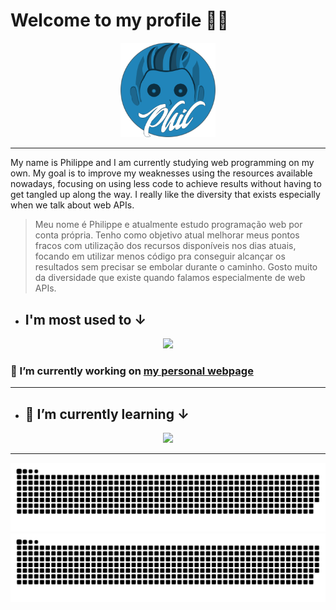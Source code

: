 <!--
**SrPhilippe/SrPhilippe** is a ✨ _special_ ✨ repository because its `README.md` (this file) appears on your GitHub profile.

Here are some ideas to get you started:

- 🔭 I’m currently working on ...
- 🌱 I’m currently learning ...
- 👯 I’m looking to collaborate on ...
- 🤔 I’m looking for help with ...
- 💬 Ask me about ...
- 📫 How to reach me: ...
- 😄 Pronouns: ...
- ⚡ Fun fact: ...
-->

# Welcome to my profile 👋🍃

<div align="center">
    <a href="https://srphilippe.github.io/phil-portfolio/" target="_blank" rel="noopener">
    <img src="src/render-logo.png" width="30%">
    </a>
</div>

---

My name is Philippe and I am currently studying web programming on my own. My goal is to improve my weaknesses using the resources available nowadays, focusing on using less code to achieve results without having to get tangled up along the way. I really like the diversity that exists especially when we talk about web APIs.

> Meu nome é Philippe e atualmente estudo programação web por conta própria. Tenho como objetivo atual melhorar meus pontos fracos com utilização dos recursos disponíveis nos dias atuais, focando em utilizar menos código pra conseguir alcançar os resultados sem precisar se embolar durante o caminho. Gosto muito da diversidade que existe quando falamos especialmente de web APIs.

- ## I'm most used to ↓

<div align="center">
    <img src="https://skillicons.dev/icons?i=html,css,js,ps">
</div>

### 🔭 I’m currently working on [my personal webpage](https://srphilippe.github.io/phil-portfolio/https://srphilippe.github.io/phil-portfolio/)

---

- ## 🌱 I’m currently learning ↓

<div align="center">
    <img src="https://skillicons.dev/icons?i=webpack">
</div>

---

![GitHub Snake Light](https://raw.githubusercontent.com/SrPhilippe/SrPhilippe/output/github-contribution-grid-snake.svg#gh-light-mode-only)
![GitHub Snake dark](https://raw.githubusercontent.com/SrPhilippe/SrPhilippe/output/github-contribution-grid-snake-dark.svg#gh-dark-mode-only)

